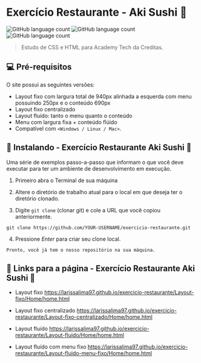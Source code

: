 # Exercício Restaurante - Aki Sushi :sushi:

<!---Esses são exemplos. Veja https://shields.io para outras pessoas ou para personalizar este conjunto de escudos. Você pode querer incluir dependências, status do projeto e informações de licença aqui--->


![GitHub language count](https://img.shields.io/badge/GitHub-100000?style=for-the-badge&logo=github&logoColor=white)
![GitHub language count](https://img.shields.io/badge/HTML5-E34F26?style=for-the-badge&logo=html5&logoColor=white)
![GitHub language count](https://img.shields.io/badge/CSS3-1572B6?style=for-the-badge&logo=css3&logoColor=white)

> Estudo de CSS e HTML para Academy Tech da Creditas. 

## 💻 Pré-requisitos

O site possui as seguintes versões:
* Layout fixo com largura total de 940px alinhada a esquerda com menu possuindo 250px e o conteúdo 690px
* Layout fixo centralizado
* Layout fluído: tanto o menu quanto o conteúdo
* Menu com largura fixa + conteúdo flúido
* Compatível com `<Windows / Linux / Mac>`. 


## 🚀 Instalando - Exercício Restaurante Aki Sushi 🍣

Uma série de exemplos passo-a-passo que informam o que você deve executar para ter um ambiente de desenvolvimento em execução.

1. Primeiro abra o Terminal de sua máquina

2. Altere o diretório de trabalho atual para o local em que deseja ter o diretório clonado.

3. Digite `git clone` (clonar git) e cole a URL que você copiou anteriormente.

```
git clone https://github.com/YOUR-USERNAME/exercicio-restaurante.git
```

4. Pressione *Enter* para criar seu clone local.

```
Pronto, você já tem o nosso repositório na sua máquina.
```

## :link: Links para a página - Exercício Restaurante Aki Sushi 🍣

* Layout fixo
  https://larissalima97.github.io/exercicio-restaurante/Layout-fixo/Home/home.html

* Layout fixo centralizado
  https://larissalima97.github.io/exercicio-restaurante/Layout-fixo-centralizado/Home/home.html
 
* Layout fluído
   https://larissalima97.github.io/exercicio-restaurante/Layout-fluido/Home/home.html

* Layout fluído com menu fixo 
  https://larissalima97.github.io/exercicio-restaurante/Layout-fluido-menu-fixo/Home/home.html


